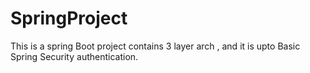 # SpringProject
This is a spring Boot project contains 3 layer arch , and it is upto Basic Spring Security authentication.
